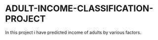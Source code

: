 # ADULT-INCOME-CLASSIFICATION-PROJECT
In this project i have predicted income of adults by various factors. 
